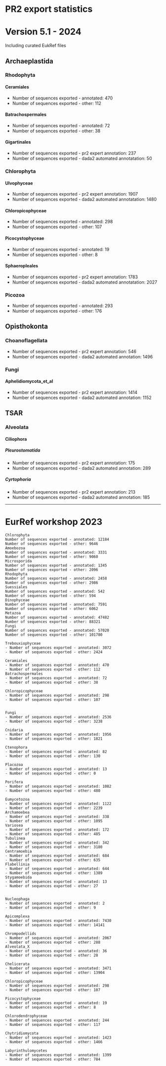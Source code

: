 # PR2 export statistics


# Version 5.1 - 2024

Including curated EukRef files

## Archaeplastida

### Rhodophyta

#### Ceramiales

- Number of sequences exported - annotated: 470
- Number of sequences exported - other: 112

#### Batrachospermales

- Number of sequences exported - annotated: 72
- Number of sequences exported - other: 38

#### Gigartinales

- Number of sequences exported - pr2 expert annotation: 237
- Number of sequences exported - dada2 automated annotatation: 50

### Chlorophyta

#### Ulvophyceae

- Number of sequences exported - pr2 expert annotation: 1907
- Number of sequences exported - dada2 automated annotatation: 1480

#### Chloropicophyceae

- Number of sequences exported - annotated: 298
- Number of sequences exported - other: 107

#### Picocystophyceae

- Number of sequences exported - annotated: 19
- Number of sequences exported - other: 8

#### Sphaeropleales

- Number of sequences exported - pr2 expert annotation: 1783
- Number of sequences exported - dada2 automated annotatation: 2027

### Picozoa

- Number of sequences exported - annotated: 293
- Number of sequences exported - other: 176

## Opisthokonta

### Choanoflagellata

- Number of sequences exported - pr2 expert annotation: 546
- Number of sequences exported - dada2 automated annotation: 1496

### Fungi

#### Aphelidiomycota_et_al

- Number of sequences exported - pr2 expert annotation: 1414
- Number of sequences exported - dada2 automated annotation: 1152

## TSAR

### Alveolata

#### Ciliophora

##### Pleurostomatida

- Number of sequences exported - pr2 expert annotation: 175
- Number of sequences exported - dada2 automated annotation: 289

##### Cyrtophoria

- Number of sequences exported - pr2 expert annotation: 213
- Number of sequences exported - dada2 automated annotation: 185

------------------------------------------------------------------------

# EurRef workshop 2023


    Chlorophyta
    Number of sequences exported - annotated: 12184
    Number of sequences exported - other: 9646
    Amoebozoa
    Number of sequences exported - annotated: 3331
    Number of sequences exported - other: 9060
    Microsporida 
    Number of sequences exported - annotated: 1345
    Number of sequences exported - other: 2096
    Rhodophyta
    Number of sequences exported - annotated: 2458
    Number of sequences exported - other: 2986
    Suessiales
    Number of sequences exported - annotated: 542
    Number of sequences exported - other: 594
    Dinophyceae
    Number of sequences exported - annotated: 7591
    Number of sequences exported - other: 6062
    Metazoa
    Number of sequences exported - annotated: 47482
    Number of sequences exported - other: 88321
    Fungi
    Number of sequences exported - annotated: 57020
    Number of sequences exported - other: 101780

    Trebouxiophyceae 
    - Number of sequences exported - annotated: 3072
    - Number of sequences exported - other: 2424

    Ceramiales 
    - Number of sequences exported - annotated: 470
    - Number of sequences exported - other: 112
    Batrachospermales 
    - Number of sequences exported - annotated: 72
    - Number of sequences exported - other: 38

    Chloropicophyceae 
    - Number of sequences exported - annotated: 298
    - Number of sequences exported - other: 107


    Fungi 
    - Number of sequences exported - annotated: 2536
    - Number of sequences exported - other: 3238

    Cnidaria 
    - Number of sequences exported - annotated: 1956
    - Number of sequences exported - other: 1821

    Ctenophora 
    - Number of sequences exported - annotated: 82
    - Number of sequences exported - other: 130

    Placozoa 
    - Number of sequences exported - annotated: 13
    - Number of sequences exported - other: 0

    Porifera 
    - Number of sequences exported - annotated: 1082
    - Number of sequences exported - other: 480

    Eumycetozoa 
    - Number of sequences exported - annotated: 1122
    - Number of sequences exported - other: 2239
    Archamoebea 
    - Number of sequences exported - annotated: 338
    - Number of sequences exported - other: 1095
    Variosea 
    - Number of sequences exported - annotated: 172
    - Number of sequences exported - other: 485
    Tubulinea 
    - Number of sequences exported - annotated: 342
    - Number of sequences exported - other: 3180
    Centramoebia 
    - Number of sequences exported - annotated: 684
    - Number of sequences exported - other: 635
    Flabellinia 
    - Number of sequences exported - annotated: 644
    - Number of sequences exported - other: 1389
    Stygamoebida 
    - Number of sequences exported - annotated: 13
    - Number of sequences exported - other: 27


    Nucleophaga 
    - Number of sequences exported - annotated: 2
    - Number of sequences exported - other: 9

    Apicomplexa 
    - Number of sequences exported - annotated: 7430
    - Number of sequences exported - other: 14141

    Chrompodellids 
    - Number of sequences exported - annotated: 2067
    - Number of sequences exported - other: 288
    Alveolata_X 
    - Number of sequences exported - annotated: 36
    - Number of sequences exported - other: 28

    Chelicerata 
    - Number of sequences exported - annotated: 3471
    - Number of sequences exported - other: 13904

    Chloropicophyceae 
    - Number of sequences exported - annotated: 298
    - Number of sequences exported - other: 107

    Picocystophyceae 
    - Number of sequences exported - annotated: 19
    - Number of sequences exported - other: 8

    Chlorodendrophyceae 
    - Number of sequences exported - annotated: 244
    - Number of sequences exported - other: 117

    Chytridiomycota 
    - Number of sequences exported - annotated: 1423
    - Number of sequences exported - other: 1466

    Labyrinthulomycetes 
    - Number of sequences exported - annotated: 1399
    - Number of sequences exported - other: 784
